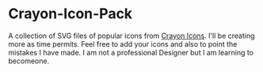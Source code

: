 # Crayon-Icon-Pack
A collection of SVG files of popular icons from [Crayon Icons](https://play.google.com/store/apps/details?id=com.jndapp.cartoon.crayon.iconpack). I'll be creating more as time permits. Feel free to add your icons and also to point the mistakes I have made. I am not a professional Designer but I am learning to becomeone.
